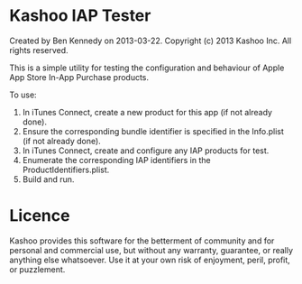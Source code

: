 
Kashoo IAP Tester
=================

Created by Ben Kennedy on 2013-03-22.
Copyright (c) 2013 Kashoo Inc. All rights reserved.

This is a simple utility for testing the configuration and behaviour of Apple App Store In-App Purchase products.

To use:

1. In iTunes Connect, create a new product for this app (if not already done).
2. Ensure the corresponding bundle identifier is specified in the Info.plist (if not already done).
3. In iTunes Connect, create and configure any IAP products for test.
4. Enumerate the corresponding IAP identifiers in the ProductIdentifiers.plist.
5. Build and run.


Licence
=======

Kashoo provides this software for the betterment of community and for personal and commercial use, but without any warranty, guarantee, or really anything else whatsoever.
Use it at your own risk of enjoyment, peril, profit, or puzzlement.
